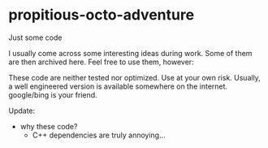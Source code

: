 # propitious-octo-adventure
Just some code

I usually come across some interesting ideas during work.
Some of them are then archived here.
Feel free to use them, however:

These code are neither tested nor optimized. Use at your own risk.
Usually, a well engineered version is available somewhere on the internet. google/bing is your friend.

Update:
- why these code?
  - C++ dependencies are truly annoying...
